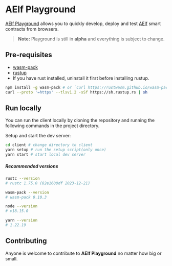 # AElf Playground

[AElf Playground](https://playground.aelf.dev) allows you to quickly develop, deploy and test [AElf](https://docs.aelf.io) smart contracts from browsers.

> **Note:** Playground is still in **alpha** and everything is subject to change.

## Pre-requisites

- [wasm-pack](https://rustwasm.github.io/wasm-pack/installer/)
- [rustup](https://rustup.rs/)
- If you have rust installed, uninstall it first before installing rustup.

```sh
npm install -g wasm-pack # or `curl https://rustwasm.github.io/wasm-pack/installer/init.sh -sSf | sh`
curl --proto '=https' --tlsv1.2 -sSf https://sh.rustup.rs | sh
```

## Run locally

You can run the client locally by cloning the repository and running the following commands in the project directory.

Setup and start the dev server:

```sh
cd client # change directory to client
yarn setup # run the setup script(only once)
yarn start # start local dev server
```

##### Recommended versions

```sh
rustc --version
# rustc 1.75.0 (82e1608df 2023-12-21)

wasm-pack --version
# wasm-pack 0.10.3

node --version
# v18.15.0

yarn --version
# 1.22.19
```

## Contributing

Anyone is welcome to contribute to **AElf Playground** no matter how big or small.
